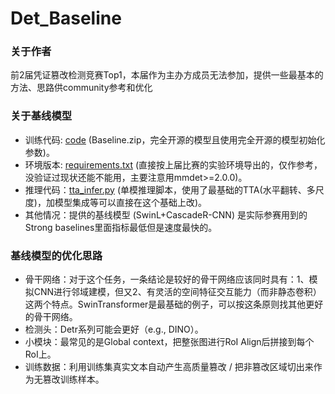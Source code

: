 # Det_Baseline
### 关于作者
前2届凭证篡改检测竞赛Top1，本届作为主办方成员无法参加，提供一些最基本的方法、思路供community参考和优化
### 关于基线模型
* 训练代码: [code](https://tianchi.aliyun.com/competition/entrance/532267/information) (Baseline.zip，完全开源的模型且使用完全开源的模型初始化参数)。
* 环境版本: [requirements.txt](https://github.com/qcf-568/Det_Baseline/blob/main/requirements.txt) (直接按上届比赛的实验环境导出的，仅作参考，没验证过现状还能不能用，主要注意用mmdet>=2.0.0)。
* 推理代码：[tta_infer.py](https://github.com/qcf-568/Det_Baseline/blob/main/tta_infer.py) (单模推理脚本，使用了最基础的TTA(水平翻转、多尺度)，加模型集成等可以直接在这个基础上改)。
* 其他情况：提供的基线模型 (SwinL+CascadeR-CNN) 是实际参赛用到的Strong baselines里面指标最低但是速度最快的。
### 基线模型的优化思路
* 骨干网络：对于这个任务，一条结论是较好的骨干网络应该同时具有：1、模拟CNN进行邻域建模，但又2、有灵活的空间特征交互能力（而非静态卷积）这两个特点。SwinTransformer是最基础的例子，可以按这条原则找其他更好的骨干网络。
* 检测头：Detr系列可能会更好（e.g., DINO）。
* 小模块：最常见的是Global context，把整张图进行RoI Align后拼接到每个RoI上。
* 训练数据：利用训练集真实文本自动产生高质量篡改 / 把非篡改区域切出来作为无篡改训练样本。

